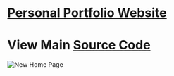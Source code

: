 # [Personal Portfolio Website](https://muskang25.github.io/Muskan.github.io/)
# View Main [Source Code](https://github.com/muskang25/Muskan.github.io/blob/main/index.html)
![New Home Page ](https://github.com/muskang25/Muskan.github.io/assets/139811413/ce86e6ab-5b8e-4276-97ad-cfe027d6d677)
